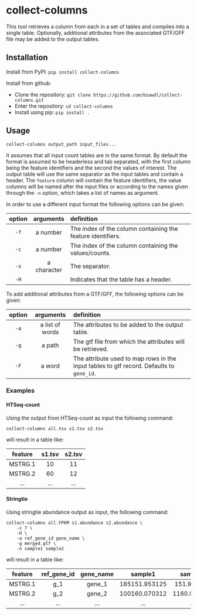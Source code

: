 # collect-columns

This tool retrieves a column from each in a set of tables and compiles into a single table.
Optionally, additional attributes from the associated GTF/GFF file may be added to the output
tables.

## Installation
Install from PyPI: `pip install collect-columns`

Install from github:
* Clone the repository: `git clone https://github.com/biowdl/collect-columns.git`
* Enter the repository: `cd collect-columns`
* Install using pip: `pip install .`

## Usage
```
collect-columns output_path input_files...
```

It assumes that all input count tables are in the same format.
By default the format is assumed to be headerless and tab separated, with the
first column being the feature identifiers and the second the values of interest.
The output table will use the same separator as the input tables and contain
a header. The `feature` column will contain the feature identifiers, the value
columns will be named after the input files or according to the names given
through the `-n` option, which takes a list of names as argument.

In order to use a different input format the following options can be given:

| option | arguments | definition |
|:-:|:-:|:-|
| `-f` | a number | The index of the column containing the feature identifiers. |
| `-c` | a number | The index of the column containing the values/counts. |
| `-s` | a character | The separator.|
| `-H` | | Indicates that the table has a header. |

To add additional attributes from a GTF/GFF, the following options can be given:

| option | arguments | definition |
|:-:|:-:|:-|
| `-a` | a list of words | The attributes to be added to the output table. |
| `-g` | a path | The gtf file from which the attributes will be retrieved. |
| `-F` | a word | The attribute used to map rows in the input tables to gtf record. Defaults to `gene_id`. |

### Examples
#### HTSeq-count
Using the output from HTSeq-count as input the following command:
```
collect-columns all.tsv s1.tsv s2.tsv
```
will result in a table like:

| feature | s1.tsv | s2.tsv |
|:-------:|:------:|:------:|
| MSTRG.1 | 10     | 11     |
| MSTRG.2 | 60     | 12     |
| ...     | ...    | ...    |

#### Stringtie
Using stringtie abundance output as input, the following command:
```
collect-columns all.FPKM s1.abundance s2.abundance \
    -c 7 \
    -H \
    -a ref_gene_id gene_name \
    -g merged.gtf \
    -n sample1 sample2
```
will result in a table like:

| feature | ref_gene_id | gene_name | sample1       | sample2     |
|:-------:|:-----------:|:---------:|:-------------:|:-----------:|
| MSTRG.1 | g_1         | gene_1    | 185151.953125 | 151.964231  |
| MSTRG.2 | g_2         | gene_2    | 100160.070312 | 1160.030213 |
| ...     | ...         | ...       | ...           | ...         |
